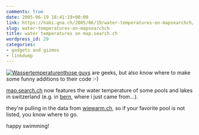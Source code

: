 ```yaml
---
comments: true
date: 2005-06-19 18:41:19+00:00
link: https://habi.gna.ch/2005/06/19/water-temperatures-on-mapsearchch/
slug: water-temperatures-on-mapsearchch
title: water temperatures on map.search.ch
wordpress_id: 29
categories:
- gadgets and gizmos
- linkdump
---
```



[![Wassertemperaturen](https://habi.gna.ch/blog/images/wassertemperaturen-tm.jpg)](https://habi.gna.ch/blog/images/wassertemperaturen.jpg)[those guys](http://about.search.ch/) are geeks, but also know where to make some funny additions to their code :-)



[map.search.ch](http://map.search.ch/) now features the water temperature of some pools and lakes in switzerland (e.g. in [bern](http://map.search.ch/bern?x=16&y=550&z=512), where i just came from...).
  
they're pulling in the data from [wiewarm.ch](http://wiewarm.ch/), so if your favorite pool is not listed, you know where to go.
  
happy swimming!

